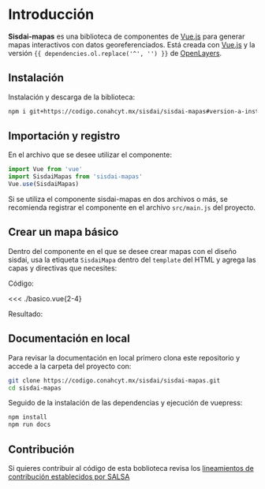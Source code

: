 <script setup>
import EjemploBasico from "./basico.vue";
import { dependencies, version } from './../../package.json'
</script>

# Introducción

**Sisdai-mapas** es una biblioteca de componentes de [Vue.js](https://vuejs.org/) para generar mapas interactivos con datos georeferenciados. Está creada con [Vue.js](https://vuejs.org/) y la versión `{{ dependencies.ol.replace('^', '') }}` de [OpenLayers](https://openlayers.org/).

## Instalación

Instalación y descarga de la biblioteca:

```sh
npm i git+https://codigo.conahcyt.mx/sisdai/sisdai-mapas#version-a-instalar
```

## Importación y registro

En el archivo que se desee utilizar el componente:

```js
import Vue from 'vue'
import SisdaiMapas from 'sisdai-mapas'
Vue.use(SisdaiMapas)
```

Si se utiliza el componente sisdai-mapas en dos archivos o más, se recomienda registrar el componente en el archivo `src/main.js` del proyecto.

## Crear un mapa básico

Dentro del componente en el que se desee crear mapas con el diseño sisdai, usa la etiqueta `SisdaiMapa` dentro del `template` del HTML y agrega las capas y directivas que necesites:

Código:

<!-- <<< @/.vitepress/components/basico.vue{2-4} -->

<<< ./basico.vue{2-4}

Resultado:

<EjemploBasico />

## Documentación en local

Para revisar la documentación en local primero clona este repositorio y accede a la carpeta del proyecto con:

```bash
git clone https://codigo.conahcyt.mx/sisdai/sisdai-mapas.git
cd sisdai-mapas
```

Seguido de la instalación de las dependencias y ejecución de vuepress:

```bash
npm install
npm run docs
```

<!-- Se habilitara en [localhost:5173](http://localhost:5173) (por defecto). -->

## Contribución

Si quieres contribuir al código de esta boblioteca revisa los [lineamientos de contribución establecidos por SALSA](https://salsa.crip.conacyt.mx/guidelines/contribute/)
